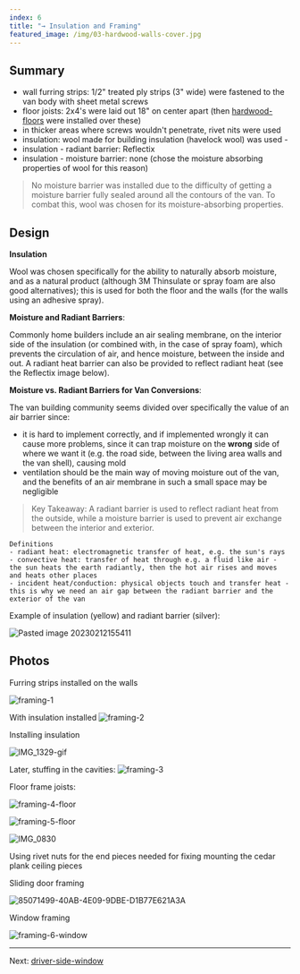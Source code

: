 ```yaml
---
index: 6
title: "→ Insulation and Framing"
featured_image: /img/03-hardwood-walls-cover.jpg
---
```


## Summary
- wall furring strips: 1/2" treated ply strips (3" wide) were fastened to the van body with sheet metal screws
- floor joists: 2x4's were laid out 18" on center apart (then [hardwood-floors](hardwood-floors.md) were installed over these)
- in thicker areas where screws wouldn't penetrate, rivet nits were used 
- insulation: wool made for building insulation (havelock wool) was used - 
- insulation - radiant barrier: Reflectix
- insulation - moisture barrier: none (chose the moisture absorbing properties of wool for this reason)

> No moisture barrier was installed due to the difficulty of getting a moisture barrier fully sealed around all the contours of the van. To combat this, wool was chosen for its moisture-absorbing properties.

## Design

**Insulation**

Wool was chosen specifically for the ability to naturally absorb moisture, and as a natural product (although 3M Thinsulate or spray foam are also good alternatives); this is used for both the floor and the walls (for the walls using an adhesive spray). 

**Moisture and Radiant Barriers**:

Commonly home builders include an air sealing membrane, on the interior side of the insulation (or combined with, in the case of spray foam), which prevents the circulation of air, and hence moisture, between the inside and out. A radiant heat barrier can also be provided to reflect radiant heat (see the Reflectix image below).

**Moisture vs. Radiant Barriers for Van Conversions**:

The van building community seems divided over specifically the value of an air barrier since:
- it is hard to implement correctly, and if implemented wrongly it can cause more problems, since it can trap moisture on the **wrong** side of where we want it (e.g. the road side, between the living area walls and the van shell), causing mold
- ventilation should be the main way of moving moisture out of the van, and the benefits of an air membrane in such a small space may be negligible

> Key Takeaway: A radiant barrier is used to reflect radiant heat from the outside, while a moisture barrier is used to prevent air exchange between the interior and exterior.

```
Definitions
- radiant heat: electromagnetic transfer of heat, e.g. the sun's rays
- convective heat: transfer of heat through e.g. a fluid like air - the sun heats the earth radiantly, then the hot air rises and moves and heats other places 
- incident heat/conduction: physical objects touch and transfer heat - this is why we need an air gap between the radiant barrier and the exterior of the van
```

Example of insulation (yellow) and radiant barrier (silver):

![Pasted image 20230212155411](img/Pasted%20image%2020230212155411.png)

## Photos

Furring strips installed on the walls

![framing-1](img/framing-1.jpg)

With insulation installed
![framing-2](img/framing-2.jpg)

Installing insulation

![IMG_1329-gif](img/IMG_1329-gif.gif)

Later, stuffing in the cavities:
![framing-3](img/framing-3.gif)


Floor frame joists: 

![framing-4-floor](img/framing-4-floor.jpg)

![framing-5-floor](img/framing-5-floor.jpg)

![IMG_0830](img/IMG_0830.jpg)

Using rivet nuts for the end pieces needed for fixing mounting the cedar plank ceiling pieces

Sliding door framing

![85071499-40AB-4E09-9DBE-D1B77E621A3A](img/85071499-40AB-4E09-9DBE-D1B77E621A3A.jpeg)

Window framing

![framing-6-window](img/framing-6-window.jpeg)

---

Next:  [driver-side-window](driver-side-window.md)